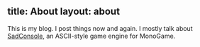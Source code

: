 title: About
layout: about
---

This is my blog. I post things now and again. I mostly talk about [SadConsole](http://github.com/thraka/sadconsole), an ASCII-style game engine for MonoGame.